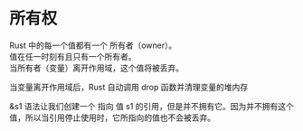 # 所有权
Rust 中的每一个值都有一个 所有者（owner）。  
值在任一时刻有且只有一个所有者。  
当所有者（变量）离开作用域，这个值将被丢弃。  


当变量离开作用域后，Rust 自动调用 drop 函数并清理变量的堆内存  

&s1 语法让我们创建一个 指向 值 s1 的引用，但是并不拥有它。因为并不拥有这个值，所以当引用停止使用时，它所指向的值也不会被丢弃。  
